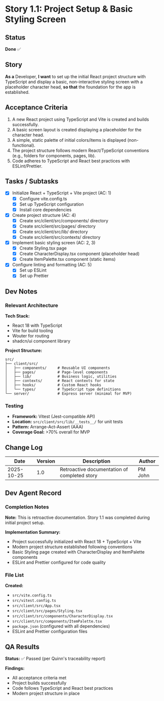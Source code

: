 # Story 1.1: Project Setup & Basic Styling Screen

## Status

**Done** ✅

## Story

**As a** Developer,
**I want** to set up the initial React project structure with TypeScript and display a basic, non-interactive styling screen with a placeholder character head,
**so that** the foundation for the app is established.

## Acceptance Criteria

1. A new React project using TypeScript and Vite is created and builds successfully.
2. A basic screen layout is created displaying a placeholder for the character head.
3. A simple, static palette of initial colors/items is displayed (non-functional).
4. The project structure follows modern React/TypeScript conventions (e.g., folders for components, pages, lib).
5. Code adheres to TypeScript and React best practices with ESLint/Prettier.

## Tasks / Subtasks

- [x] Initialize React + TypeScript + Vite project (AC: 1)
  - [x] Configure vite.config.ts
  - [x] Set up TypeScript configuration
  - [x] Install core dependencies
- [x] Create project structure (AC: 4)
  - [x] Create src/client/src/components/ directory
  - [x] Create src/client/src/pages/ directory
  - [x] Create src/client/src/lib/ directory
  - [x] Create src/client/src/contexts/ directory
- [x] Implement basic styling screen (AC: 2, 3)
  - [x] Create Styling.tsx page
  - [x] Create CharacterDisplay.tsx component (placeholder head)
  - [x] Create ItemPalette.tsx component (static items)
- [x] Configure linting and formatting (AC: 5)
  - [x] Set up ESLint
  - [x] Set up Prettier

## Dev Notes

### Relevant Architecture

**Tech Stack:**
- React 18 with TypeScript
- Vite for build tooling
- Wouter for routing
- shadcn/ui component library

**Project Structure:**
```
src/
├── client/src/
│   ├── components/     # Reusable UI components
│   ├── pages/          # Page-level components
│   ├── lib/            # Business logic, utilities
│   ├── contexts/       # React contexts for state
│   ├── hooks/          # Custom React hooks
│   └── types/          # TypeScript type definitions
└── server/             # Express server (minimal for MVP)
```

### Testing

- **Framework:** Vitest (Jest-compatible API)
- **Location:** `src/client/src/lib/__tests__/` for unit tests
- **Pattern:** Arrange-Act-Assert (AAA)
- **Coverage Goal:** >70% overall for MVP

## Change Log

| Date | Version | Description | Author |
|------|---------|-------------|--------|
| 2025-10-25 | 1.0 | Retroactive documentation of completed story | PM John |

## Dev Agent Record

### Completion Notes

**Note:** This is retroactive documentation. Story 1.1 was completed during initial project setup.

**Implementation Summary:**
- Project successfully initialized with React 18 + TypeScript + Vite
- Modern project structure established following conventions
- Basic Styling page created with CharacterDisplay and ItemPalette components
- ESLint and Prettier configured for code quality

### File List

**Created:**
- `src/vite.config.ts`
- `src/vitest.config.ts`
- `src/client/src/App.tsx`
- `src/client/src/pages/Styling.tsx`
- `src/client/src/components/CharacterDisplay.tsx`
- `src/client/src/components/ItemPalette.tsx`
- `package.json` (configured with all dependencies)
- ESLint and Prettier configuration files

## QA Results

**Status:** ✅ Passed (per Quinn's traceability report)

**Findings:**
- All acceptance criteria met
- Project builds successfully
- Code follows TypeScript and React best practices
- Modern project structure in place
